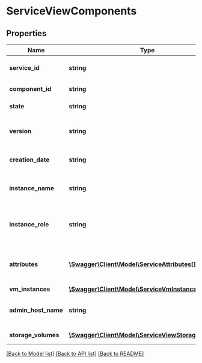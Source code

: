 # ServiceViewComponents

## Properties
Name | Type | Description | Notes
------------ | ------------- | ------------- | -------------
**service_id** | **string** | ID of the Oracle MySQL Cloud Service instance. | [optional] 
**component_id** | **string** | ID of the service component. | [optional] 
**state** | **string** | The current state of the component. | [optional] 
**version** | **string** | The version of the component. For example, &lt;code&gt;5.7&lt;/code&gt;. | [optional] 
**creation_date** | **string** | The date and time when the service instance was created. | [optional] 
**instance_name** | **string** | The component name of the service instance. For example, &lt;code&gt;mysql&lt;/code&gt;. | [optional] 
**instance_role** | **string** | The role of the service instance. It is &lt;code&gt;None&lt;/code&gt; for Oracle MySQL Cloud Service. | [optional] 
**attributes** | [**\Swagger\Client\Model\ServiceAttributes[]**](ServiceAttributes.md) | Array of service component attributes, such as compute shape, connect string, etc. | [optional] 
**vm_instances** | [**\Swagger\Client\Model\ServiceVmInstanceDetails[]**](ServiceVmInstanceDetails.md) | VM instances details. | [optional] 
**admin_host_name** | **string** | The host name of the administration node. It is usually the instance itself. | [optional] 
**storage_volumes** | [**\Swagger\Client\Model\ServiceViewStorageVolume[]**](ServiceViewStorageVolume.md) | All storage volumes of the service instance. | [optional] 

[[Back to Model list]](../README.md#documentation-for-models) [[Back to API list]](../README.md#documentation-for-api-endpoints) [[Back to README]](../README.md)


